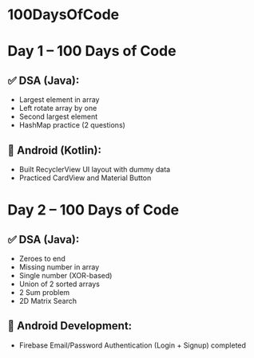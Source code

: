 # 100DaysOfCode

# Day 1 – 100 Days of Code

## ✅ DSA (Java):
- Largest element in array
- Left rotate array by one
- Second largest element
- HashMap practice (2 questions)

## 📱 Android (Kotlin):
- Built RecyclerView UI layout with dummy data
- Practiced CardView and Material Button

# Day 2 – 100 Days of Code

## ✅ DSA (Java):
- Zeroes to end
- Missing number in array
- Single number (XOR-based)
- Union of 2 sorted arrays
- 2 Sum problem
- 2D Matrix Search

## 📱 Android Development:
- Firebase Email/Password Authentication (Login + Signup) completed
